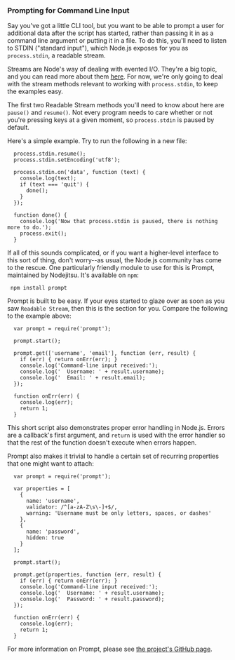 ### Prompting for Command Line Input

Say you've got a little CLI tool, but you want to be able to prompt a user for additional data after the script has started, rather than passing it in as a command line argument or putting it in a file.  To do this, you'll need to listen to STDIN ("standard input"), which Node.js exposes for you as `process.stdin`, a readable stream.

Streams are Node's way of dealing with evented I/O. They're a big topic, and you can read more about them [here](what-are-streams).  For now, we're only going to deal with the stream methods relevant to working with `process.stdin`, to keep the examples easy.

The first two Readable Stream methods you'll need to know about here are `pause()` and `resume()`.  Not every program needs to care whether or not you're pressing keys at a given moment, so `process.stdin` is paused by default. 

Here's a simple example.  Try to run the following in a new file:

      process.stdin.resume();
      process.stdin.setEncoding('utf8');
      
      process.stdin.on('data', function (text) {
        console.log(text);
        if (text === 'quit') {
          done();
        }
      });
      
      function done() {
        console.log('Now that process.stdin is paused, there is nothing more to do.');
        process.exit();
      }
      
If all of this sounds complicated, or if you want a higher-level interface to this sort of thing, don't worry--as usual, the Node.js community has come to the rescue.  One particularly friendly module to use for this is Prompt, maintained by Nodejitsu.  It's available on `npm`:

     npm install prompt

Prompt is built to be easy. If your eyes started to glaze over as soon as you saw `Readable Stream`, then this is the section for you.  Compare the following to the example above:

      var prompt = require('prompt');
      
      prompt.start();
      
      prompt.get(['username', 'email'], function (err, result) {
        if (err) { return onErr(err); }
        console.log('Command-line input received:');
        console.log('  Username: ' + result.username);
        console.log('  Email: ' + result.email);
      });
      
      function onErr(err) {
        console.log(err);
        return 1;
      }

This short script also demonstrates proper error handling in Node.js. Errors are a callback's first argument, and `return` is used with the error handler so that the rest of the function doesn't execute when errors happen.

Prompt also makes it trivial to handle a certain set of recurring properties that one might want to attach:

      var prompt = require('prompt');

      var properties = [
        {
          name: 'username', 
          validator: /^[a-zA-Z\s\-]+$/,
          warning: 'Username must be only letters, spaces, or dashes'
        },
        {
          name: 'password',
          hidden: true
        }
      ];

      prompt.start();

      prompt.get(properties, function (err, result) {
        if (err) { return onErr(err); }
        console.log('Command-line input received:');
        console.log('  Username: ' + result.username);
        console.log('  Password: ' + result.password);
      });

      function onErr(err) {
        console.log(err);
        return 1;
      }
      
For more information on Prompt, please see [the project's GitHub page](http://github.com/nodejitsu/node-prompt).